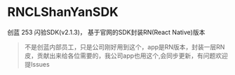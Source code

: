 # RNCLShanYanSDK
创蓝 253 闪验SDK(v2.1.3)， 基于官网的SDK封装RN(React Native)版本

> 不是创蓝内部员工，只是公司刚好用到这个，app是RN版本，封装一层RN皮，贡献出来给各位需要的，我公司app也用这个,会同步更新，有问题欢迎提Issues

